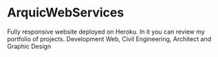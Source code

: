 # ArquicWebServices

Fully responsive website deployed on Heroku. In it you can review my portfolio of projects. Development Web, Civil Engineering, Architect and Graphic Design

